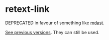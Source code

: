 # retext-link

DEPRECATED in favour of something like [mdast](https://github.com/wooorm/mdast).

[See previous versions](https://github.com/wooorm/retext-link/tree/3258d7d30cd5a3dc2846011ed44ef5295c62cde2).
They can still be used.
